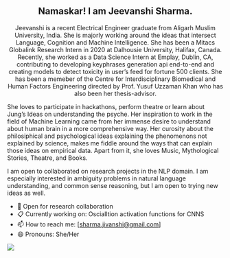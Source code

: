 <h2 align='center'> Namaskar! I am Jeevanshi Sharma. </h2> 

<!--
**Femme-js/Femme-js** is a ✨ _special_ ✨ repository because its `README.md` (this file) appears on your GitHub profile.
-->
<p align = 'center'>
Jeevanshi is a recent Electrical Engineer graduate from Aligarh Muslim University, India. She is majorly working around the ideas that intersect Language, Cognition and Machine Intelligence. She has been a Mitacs Globalink Research Intern in 2020 at Dalhousie University, Halifax, Canada. Recently, she worked as a Data Science Intern at Emplay, Dublin, CA, contributing to developing keyphrases generation api end-to-end and creating models to detect toxicity in user’s feed for fortune 500 clients. She has been a memeber of the Centre for Interdisciplinary Biomedical and Human Factors Engineering directed by Prof. Yusuf Uzzaman Khan who has also been her thesis-advisor.

She loves to participate in hackathons, perform theatre or learn about Jung’s Ideas on understanding the psyche. Her inspiration to work in the field of Machine Learning came from her immense desire to understand about human brain in a more comprehensive way. Her curosity about the philosiphical and psychological ideas explaining the phenomenons not explained by science, makes me fiddle around the ways that can explain those ideas on empirical data. Apart from it, she loves Music, Mythological Stories, Theatre, and Books.


I am open to collaborated on research projects in the NLP domain. I am especially interested in ambiguity problems in natural language understanding, and common sense reasoning, but I am open to trying new ideas as well.


 

</p>


- 💬 Open for research collaboration
- :clipboard: Currently working on: Oscialltion activation functions for CNNS
- 📫 How to reach me: [sharma.jivanshi@gmail.com]
- 😄 Pronouns: She/Her


<img align="center" src="https://github-readme-stats.vercel.app/api/?username=femme-js&theme=radical" />

